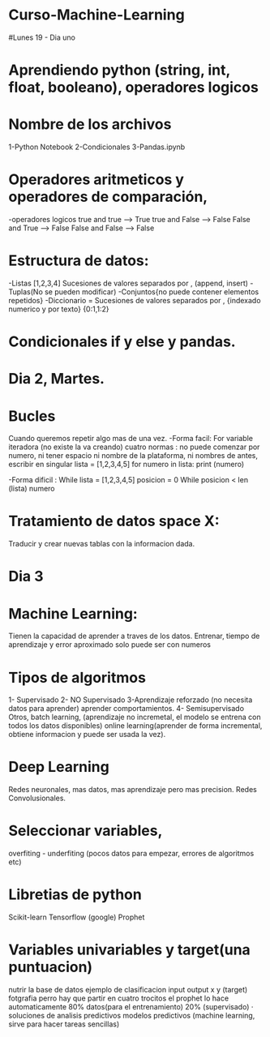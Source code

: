 # Curso-Machine-Learning
#Lunes 19 - Dia uno
# Aprendiendo python (string, int, float, booleano), operadores logicos
# Nombre de los archivos
1-Python Notebook 
2-Condicionales
3-Pandas.ipynb
# Operadores aritmeticos y operadores de comparación, 
-operadores logicos true and true --> True
                    true and False --> False
                    False and  True --> False
                    False and  False --> False
# Estructura de datos:
-Listas [1,2,3,4] Sucesiones de valores separados por , (append, insert)
-Tuplas(No se pueden modificar)
-Conjuntos{no puede contener elementos repetidos}
-Diccionario = Sucesiones de valores separados por , {indexado numerico y por texto} {0:1,1:2}

# Condicionales if y else y pandas.


# Dia 2, Martes.

# Bucles
Cuando queremos repetir algo mas de una vez.
-Forma facil: For
variable iteradora (no existe la va creando)
cuatro normas : no puede comenzar por numero, ni tener espacio ni nombre de la plataforma,
ni nombres de antes, escribir en singular
lista = [1,2,3,4,5]
for numero in lista:
   print (numero)
   
-Forma dificil : While
lista = [1,2,3,4,5]
posicion = 0
While posicion < len (lista)
numero

# Tratamiento de datos space X:
Traducir y crear nuevas tablas con la informacion dada.

# Dia 3 
# Machine Learning:
Tienen la capacidad de aprender a traves de los datos.
Entrenar, tiempo de aprendizaje y error aproximado 
solo puede ser con numeros
# Tipos de algoritmos 
1- Supervisado
2- NO Supervisado
3-Aprendizaje reforzado (no necesita datos para aprender) aprender comportamientos.
4- Semisupervisado 
Otros, batch learning, (aprendizaje no incremetal, el modelo se entrena con todos los datos disponibles)
online learning(aprender de forma incremental, obtiene informacion y puede ser usada la vez).
# Deep Learning
Redes neuronales, mas datos, mas aprendizaje pero mas precision.
Redes Convolusionales.
# Seleccionar variables, 
overfiting - underfiting (pocos datos para empezar, errores de algoritmos etc)
# Libretias de python
Scikit-learn
Tensorflow (google)
Prophet
# Variables univariables y target(una puntuacion)
nutrir la base de datos
ejemplo de clasificacion 
input      output
x           y (target)
fotgrafia    perro
hay que partir en cuatro trocitos el prophet lo hace automaticamente
80% datos(para el entrenamiento)  20% (supervisado)
· soluciones de analisis predictivos
modelos predictivos (machine learning, sirve para hacer tareas sencillas)
